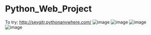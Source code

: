 # Python_Web_Project

To try; http://sevgitr.pythonanywhere.com/
![image](https://github.com/sevgitr/Python_Web_Project/assets/49620686/0b4c9f24-3f8e-40b4-bc43-1ea3462cf5d7)
![image](https://github.com/sevgitr/Python_Web_Project/assets/49620686/97168a60-3c28-46af-aab2-2617885d112d)
![image](https://github.com/sevgitr/Python_Web_Project/assets/49620686/94b42045-df88-4ba2-bc91-596df81a17ef)
![image](https://github.com/sevgitr/Python_Web_Project/assets/49620686/67a2bca7-2375-482d-aa6e-cfa5db518a8c)


